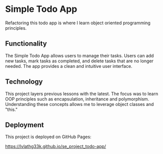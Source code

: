 # Simple Todo App

Refactoring this todo app is where I learn object oriented programming principles.

## Functionality

The Simple Todo App allows users to manage their tasks. Users can add new tasks, mark tasks as completed, and delete tasks that are no longer needed. The app provides a clean and intuitive user interface.

## Technology

This project layers previous lessons with the latest. The focus was to learn OOP principles such as encapsulation, inheritance and polymorphism. Understanding these concepts allows me to leverage object classes and "this."

## Deployment

This project is deployed on GitHub Pages:

https://lvlathg33k.github.io/se_project_todo-app/
